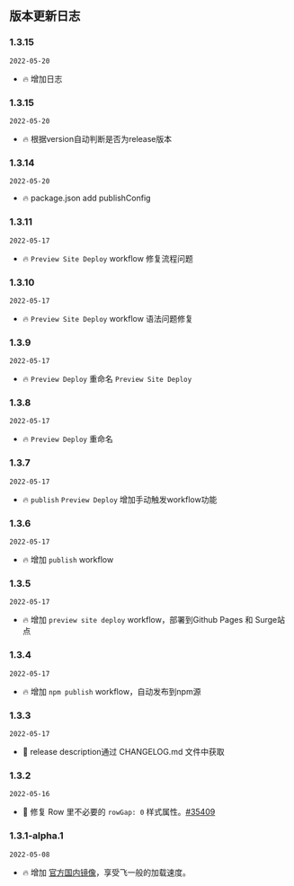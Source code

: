 ## 版本更新日志

### 1.3.15

`2022-05-20`

- 🔥 增加日志
### 1.3.15

`2022-05-20`

- 🔥 根据version自动判断是否为release版本
### 1.3.14

`2022-05-20`

- 🔥 package.json add publishConfig
### 1.3.11

`2022-05-17`

- 🔥 `Preview Site Deploy` workflow 修复流程问题

### 1.3.10

`2022-05-17`

- 🔥 `Preview Site Deploy` workflow 语法问题修复

### 1.3.9

`2022-05-17`

- 🔥 `Preview Deploy` 重命名 `Preview Site Deploy`


### 1.3.8

`2022-05-17`

- 🔥 `Preview Deploy` 重命名
### 1.3.7

`2022-05-17`

- 🔥  `publish` `Preview Deploy` 增加手动触发workflow功能
### 1.3.6

`2022-05-17`

- 🔥 增加 `publish` workflow

### 1.3.5

`2022-05-17`

- 🔥 增加 `preview site deploy` workflow，部署到Github Pages 和 Surge站点

### 1.3.4

`2022-05-17`

- 🔥 增加 `npm publish` workflow，自动发布到npm源

### 1.3.3

`2022-05-17`

- 🐞 release description通过 CHANGELOG.md 文件中获取

### 1.3.2

`2022-05-16`

- 🐞 修复 Row 里不必要的 `rowGap: 0` 样式属性。[#35409](https://github.com/ant-design/ant-design/pull/35409)

### 1.3.1-alpha.1

`2022-05-08`

- 🔥 增加 [官方国内镜像](https://ant-design.antgroup.com/index-cn)，享受飞一般的加载速度。
